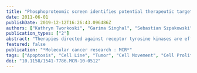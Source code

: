 ```yaml
---
title: "Phosphoproteomic screen identifies potential therapeutic targets in melanoma."
date: 2011-06-01
publishDate: 2019-12-12T16:26:43.096486Z
authors: ["Kathryn Tworkoski", "Garima Singhal", "Sebastian Szpakowski", "Christina Ivins Zito", "Antonella Bacchiocchi", "Viswanathan Muthusamy", "Marcus Bosenberg", "Michael Krauthammer", "Ruth Halaban", "David F Stern"]
publication_types: ["2"]
abstract: "Therapies directed against receptor tyrosine kinases are effective in many cancer subtypes, including lung and breast cancer. We used a phosphoproteomic platform to identify active receptor tyrosine kinases that might represent therapeutic targets in a panel of 25 melanoma cell strains. We detected activated receptors including TYRO3, AXL, MERTK, EPHB2, MET, IGF1R, EGFR, KIT, HER3, and HER4. Statistical analysis of receptor tyrosine kinase activation as well as ligand and receptor expression indicates that some receptors, such as FGFR3, may be activated via autocrine circuits. Short hairpin RNA knockdown targeting three of the active kinases identified in the screen, AXL, HER3, and IGF1R, inhibited the proliferation of melanoma cells and knockdown of active AXL also reduced melanoma cell migration. The changes in cellular phenotype observed on AXL knockdown seem to be modulated via the STAT3 signaling pathway, whereas the IGF1R-dependent alterations seem to be regulated by the AKT signaling pathway. Ultimately, this study identifies several novel targets for therapeutic intervention in melanoma."
featured: false
publication: "*Molecular cancer research : MCR*"
tags: ["Apoptosis", "Cell Line", "Tumor", "Cell Movement", "Cell Proliferation", "ErbB Receptors", "Gene Expression Regulation", "Neoplastic", "Gene Knockdown Techniques", "HEK293 Cells", "Humans", "Infant", "Newborn", "Melanocytes", "Melanoma", "Phosphoproteins", "Phosphorylation", "Proteomics", "RNA", "Small Interfering", "Receptor Protein-Tyrosine Kinases", "Receptor", "IGF Type 2", "STAT3 Transcription Factor", "Signal Transduction", "Skin Neoplasms", "antagonists & inhibitors", "drug therapy", "enzymology", "genetics", "metabolism"]
doi: "10.1158/1541-7786.MCR-10-0512"
---
```


